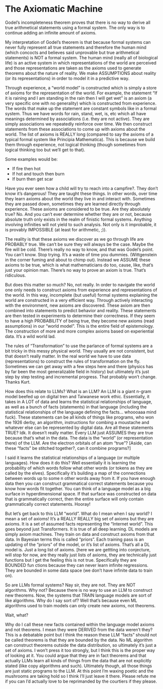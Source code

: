 # The Axiomatic Machine

Godel’s incompleteness theorem proves that there is no way to derive all true arithmetical statements using a formal system.  The only way is to continue adding an infinite amount of axioms.

My interpretation of Godel’s theorem is that because formal systems can never fully represent all true statements and therefore the human mind (which concocts and believes said unprovable but true arithmetical statements) is NOT a formal system.  The human mind (really all of biological life) is an active system in which representations of the world are perceived and those representations are taken as the axioms used to generate theorems about the nature of reality.   We make ASSUMPTIONS about reality (or its representations) in order to model it in a predictive way.

Through experience, a “world model” is constructed which is simply a store of axioms for the representation of the world.  For example, the statement
“If it is raining and I am standing in the rain then I will get wet” 
is an axiom (a very specific one with no generality) which is constructed from experience.  The words that make up the statement are constant symbols like in a formal system.  Thus we have words for rain, stand, wet, is, etc which all have meanings determined by associations (i.e. they are not active).  They are simply associations we repeatedly reinforce over time.  We then construct statements from these associations to come up with axioms about the world.  The list of axioms is REALLY long (compared to say the axioms of a typical formal system like Principia Mathematica).  This is because we build them through experience, not logical thinking (though sometimes from logical thinking too but we’ll get to that).

Some examples would be:
- If fire then hot
- If hot and touch then burn
- If burn then get scar

Have you ever seen how a child will try to reach into a campfire?.  They don’t know it’s dangerous!  They are taught these things.  In other words, over time they learn axioms about the world they live in and interact with.  Sometimes they are passed down, sometimes they are learned directly through experience.  These axioms are considered to be true.  Are they absolutely true? No.  And you can’t ever determine whether they are or not, because absolute truth only exists in the realm of finistic formal systems.  Anything involving infinities will not yield to such analysis.  Not only is it improbable, it is provably IMPOSSIBLE (at least for arithmetic, ;)).  

The reality is that these axioms we discover as we go through life are PROBABLY true.  We can’t be sure they will always be the case.  Maybe the fire will be cold.  There’s really no way to know, and that was Godel’s point.  You can’t know. Stop trying.  It’s a waste of time you dummies. (Wittgenstein in the corner fuming and about to chimp out).  Instead we ASSUME these axioms to be true, which is what mathematicians do too, cause, like, that’s just your opinion man.  There’s no way to prove an axiom is true.  That’s ridiculous.

But does this matter so much? No, not really.  In order to navigate the world one only needs to construct axioms from experience and representations of the world.  In this way, incomplete (but useful) formal systems explaining the world are constructed in a very efficient way.  Through actively interacting with the environment, new axioms are discovered.  These axiom are then combined into statements to predict behavior and reality.   These statements are then tested in experiments to determine their correctness.  If they seem to have a high PROBABILITY of being true, they become new axioms (read assumptions) in our “world model”.  This is the entire field of epistemology.  The construction of more and more complex axioms based on experiential data.  It’s a wild world lad.

The rules of “Transformation” to use the parlance of formal systems are a bit tricky in this messy physical world.  They usually are not consistent, but that doesn’t really matter.  In the real world we have to use data (representations) to construct the rules of transformation on the fly.  Sometimes we can get away with a few steps here and there (physics has by far been the most generalizable field in history) but ultimately it’s just step by step testing and incremental progress.  That probably won’t change.  Thanks Kurt.

How does this relate to LLMs?  What is an LLM?  An LLM is a giant n-gram model beefed up on digital tren and Taiwanese work ethic.  Essentially, it takes in A LOT of data and learns the statistical relationships of language, as well as a bunch of facts (statements) in that language (including the statistical relationships of the language defining the facts…  whoooaaa mind fuck).  These statements can be all kinds of things like programs, who won the 1926 derby, an algorithm, instructions for combing a moustache and whatever else can be represented by digital data.  Are all these statements TRUE? Idk.  It doesn’t really matter.  Every LLM just ASSUMES they are true because that’s what in the data.  The data is the “world” (or representation there) of the LLM.  Are the electron orbitals of an atom “true”?  [Aside, can these “facts” be stitched together?, can it combine programs?]

I said it learns the statistical relationships of a language (or multiple languages).  How does it do this?  Well essentially it is learning the probability of which words follow what other words (or tokens as they are called by the elves).  Specifically it’s building a map of the connections between words up to some n other words away from it. If you have enough data then you can construct grammatical correct statements because you know how words fit together.  You can think of a language model as a big surface in hyperdimensional space.  If that surface was constructed on data that is grammatically correct, then the entire surface will only contain grammatically correct statements.  Hooray!

But let’s get back to this LLM “world”.  What do I mean when I say world?  I mean a set of axioms!  It’s a REALLY REALLY big set of axioms but they are axioms.  It is a set of assumed facts representing the “Internet world”.   This goes beyond just Transformers.  It is true of all deep learning.  DL models are simply axiom machines.  They train on data and construct axioms from that data.  In Bayesian terms this is called “priors”.  Each training pass is an updating of the “priors” of the model, or it’s list of axioms.  That’s all a DL model is.  Just a long list of axioms.  [here we are gettting into conjecture, will stop for now, are they really just lists of axioms, they are technically just functions but I get the feeling this is not true.  Specifically they are BOUNDED fun ctions because they can never learn infinite regressions.  They are bounded in some data space (we don’t have infinite data to train on).

So are LLMs formal systems? Nay sir, they are not.  They are NOT algorithms.  Why not?  Because there is no way to use an LLM to construct new theorems.   Now, the systems that TRAIN language models are sort of like algorithms.  Why do I say sort of?  Well that’s because even ML algorithms used to train models can only create new axioms, not theorems.  

Wait, what?

Why do I call these new facts contained within the language model axioms and not theorems.  I mean they were DERIVED from the data weren’t they?  This is a debatable point but I think the reason these LLM “facts” should not be called theorems is that they are bounded by the data.  No ML algorithm can construct theorems outside the data distribution, so ultimately it’s just a set of axioms.  I won’t press it too strongly, but I think this is the proper way of looking at it.  You could argue that they are in fact theorems and that actually LLMs learn all kinds of things from the data that are not explicitly stated (like copy algorithms and such).  Ultimately though, all those things are just static programs to the LLM.   At this point I’m waxing poetic and the mushrooms are taking hold so I think I’ll just leave it there.  Please refute me if you can I’d actually love to be reprimanded by the courtiers if they please.
